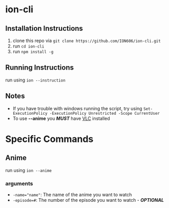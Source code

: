 # ion-cli

## Installation Instructions
1. clone this repo via `git clone https://github.com/ION606/ion-cli.git`
2. run `cd ion-cli`
3. run `npm install -g`

## Running Instructions
run using `ion --instruction`

## Notes
* If you have trouble with windows running the script, try using `Set-ExecutionPolicy -ExecutionPolicy Unrestricted -Scope CurrentUser`
* To use **--anime** you ***MUST*** have [VLC](https://www.videolan.org/vlc/) installed

# Specific Commands
## Anime
run using `ion --anime`
### arguments
* `-name="name"`: The name of the anime you want to watch
* `-episode=#`: The number of the episode you want to watch - ***OPTIONAL***
